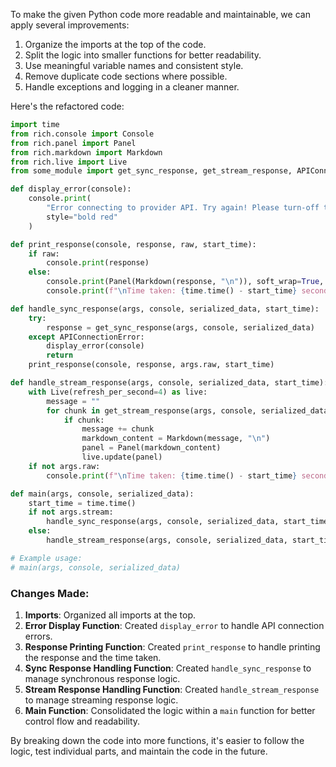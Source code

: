 To make the given Python code more readable and maintainable, we can apply several improvements:

1. Organize the imports at the top of the code.
2. Split the logic into smaller functions for better readability.
3. Use meaningful variable names and consistent style.
4. Remove duplicate code sections where possible.
5. Handle exceptions and logging in a cleaner manner.

Here's the refactored code:

```python
import time
from rich.console import Console
from rich.panel import Panel
from rich.markdown import Markdown
from rich.live import Live
from some_module import get_sync_response, get_stream_response, APIConnectionError  # Replace with actual module

def display_error(console):
    console.print(
        "Error connecting to provider API. Try again! Please turn-off the VPN if needed.",
        style="bold red"
    )

def print_response(console, response, raw, start_time):
    if raw:
        console.print(response)
    else:
        console.print(Panel(Markdown(response, "\n")), soft_wrap=True, new_line_start=True)
        console.print(f"\nTime taken: {time.time() - start_time} seconds", style="bold green")

def handle_sync_response(args, console, serialized_data, start_time):
    try:
        response = get_sync_response(args, console, serialized_data)
    except APIConnectionError:
        display_error(console)
        return
    print_response(console, response, args.raw, start_time)

def handle_stream_response(args, console, serialized_data, start_time):
    with Live(refresh_per_second=4) as live:
        message = ""
        for chunk in get_stream_response(args, console, serialized_data):
            if chunk:
                message += chunk
                markdown_content = Markdown(message, "\n")
                panel = Panel(markdown_content)
                live.update(panel)
    if not args.raw:
        console.print(f"\nTime taken: {time.time() - start_time} seconds", style="bold green")

def main(args, console, serialized_data):
    start_time = time.time()
    if not args.stream:
        handle_sync_response(args, console, serialized_data, start_time)
    else:
        handle_stream_response(args, console, serialized_data, start_time)

# Example usage:
# main(args, console, serialized_data)
```

### Changes Made:

1. **Imports**: Organized all imports at the top.
2. **Error Display Function**: Created `display_error` to handle API connection errors.
3. **Response Printing Function**: Created `print_response` to handle printing the response and the time taken.
4. **Sync Response Handling Function**: Created `handle_sync_response` to manage synchronous response logic.
5. **Stream Response Handling Function**: Created `handle_stream_response` to manage streaming response logic.
6. **Main Function**: Consolidated the logic within a `main` function for better control flow and readability.

By breaking down the code into more functions, it's easier to follow the logic, test individual parts, and maintain the code in the future.
